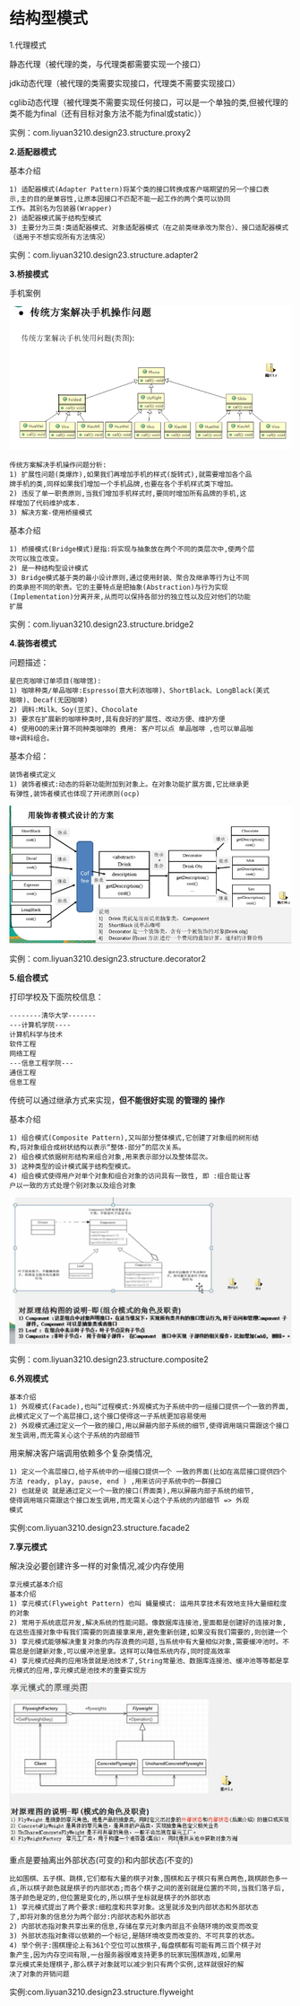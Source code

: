 # 结构型模式

1.代理模式

静态代理（被代理的类，与代理类都需要实现一个接口）

jdk动态代理（被代理的类需要实现接口，代理类不需要实现接口）

cglib动态代理（被代理类不需要实现任何接口，可以是一个单独的类,但被代理的类不能为final（还有目标对象方法不能为final或static））

实例：com.liyuan3210.design23.structure.proxy2



**2.适配器模式**

基本介绍

```
1) 适配器模式(Adapter Pattern)将某个类的接口转换成客户端期望的另一个接口表
示,主的目的是兼容性,让原本因接口不匹配不能一起工作的两个类可以协同
工作。其别名为包装器(Wrapper)
2) 适配器模式属于结构型模式
3) 主要分为三类:类适配器模式、对象适配器模式（在之前类继承改为聚合）、接口适配器模式（适用于不想实现所有方法情况）
```

实例：com.liyuan3210.design23.structure.adapter2

**3.桥接模式**

手机案例

![](img/bridge.png)

```
传统方案解决手机操作问题分析:
1) 扩展性问题(类爆炸),如果我们再增加手机的样式(旋转式),就需要增加各个品
牌手机的类,同样如果我们增加一个手机品牌,也要在各个手机样式类下增加。
2) 违反了单一职责原则,当我们增加手机样式时,要同时增加所有品牌的手机,这
样增加了代码维护成本.
3) 解决方案-使用桥接模式
```

基本介绍

```
1) 桥接模式(Bridge模式)是指:将实现与抽象放在两个不同的类层次中,使两个层
次可以独立改变。
2) 是一种结构型设计模式
3) Bridge模式基于类的最小设计原则,通过使用封装、聚合及继承等行为让不同
的类承担不同的职责。它的主要特点是把抽象(Abstraction)与行为实现
(Implementation)分离开来,从而可以保持各部分的独立性以及应对他们的功能
扩展
```

实例：com.liyuan3210.design23.structure.bridge2

**4.装饰者模式**

问题描述：

```
星巴克咖啡订单项目(咖啡馆):
1) 咖啡种类/单品咖啡:Espresso(意大利浓咖啡)、ShortBlack、LongBlack(美式
咖啡)、Decaf(无因咖啡)
2) 调料:Milk、Soy(豆浆)、Chocolate
3) 要求在扩展新的咖啡种类时,具有良好的扩展性、改动方便、维护方便
4) 使用OO的来计算不同种类咖啡的 费用: 客户可以点 单品咖啡 ,也可以单品咖
啡+调料组合。
```

基本介绍：

```
装饰者模式定义
1) 装饰者模式:动态的将新功能附加到对象上。在对象功能扩展方面,它比继承更
有弹性,装饰者模式也体现了开闭原则(ocp)
```

![](img/decorator.png)

实例：com.liyuan3210.design23.structure.decorator2

**5.组合模式**

打印学校及下面院校信息：

```
--------清华大学-------
---计算机学院----
计算机科学与技术
软件工程
网络工程
---信息工程学院---
通信工程
信息工程
```

传统可以通过继承方式来实现，**但不能很好实现 的管理的 操作**

基本介绍

```
1) 组合模式(Composite Pattern),又叫部分整体模式,它创建了对象组的树形结
构,将对象组合成树状结构以表示“整体-部分”的层次关系。
2) 组合模式依据树形结构来组合对象,用来表示部分以及整体层次。
3) 这种类型的设计模式属于结构型模式。
4) 组合模式使得用户对单个对象和组合对象的访问具有一致性, 即 :组合能让客
户以一致的方式处理个别对象以及组合对象
```

![](img/composite.png)

实例：com.liyuan3210.design23.structure.composite2

**6.外观模式**

```
基本介绍
1) 外观模式(Facade),也叫“过程模式:外观模式为子系统中的一组接口提供一个一致的界面,此模式定义了一个高层接口,这个接口使得这一子系统更加容易使用
2) 外观模式通过定义一个一致的接口,用以屏蔽内部子系统的细节,使得调用端只需跟这个接口发生调用,而无需关心这个子系统的内部细节
```

用来解决客户端调用依赖多个复杂类情况,

```
1) 定义一个高层接口,给子系统中的一组接口提供一个 一致的界面(比如在高层接口提供四个方法 ready, play, pause, end ) ,用来访问子系统中的一群接口
2) 也就是说 就是通过定义一个一致的接口(界面类),用以屏蔽内部子系统的细节,
使得调用端只需跟这个接口发生调用,而无需关心这个子系统的内部细节 => 外观
模式
```

实例:com.liyuan3210.design23.structure.facade2

**7.享元模式**

解决没必要创建许多一样的对象情况,减少内存使用 

```
享元模式基本介绍
基本介绍
1) 享元模式(Flyweight Pattern) 也叫 蝇量模式: 运用共享技术有效地支持大量细粒度的对象
2) 常用于系统底层开发,解决系统的性能问题。像数据库连接池,里面都是创建好的连接对象,在这些连接对象中有我们需要的则直接拿来用,避免重新创建,如果没有我们需要的,则创建一个
3) 享元模式能够解决重复对象的内存浪费的问题,当系统中有大量相似对象,需要缓冲池时。不需总是创建新对象,可以缓冲池里拿。这样可以降低系统内存,同时提高效率
4) 享元模式经典的应用场景就是池技术了,String常量池、数据库连接池、缓冲池等等都是享元模式的应用,享元模式是池技术的重要实现方
```

![](img/facade.png)

重点是要抽离出外部状态(可变的)和内部状态(不变的)

```
比如围棋、五子棋、跳棋,它们都有大量的棋子对象,围棋和五子棋只有黑白两色,跳棋颜色多一
点,所以棋子颜色就是棋子的内部状态;而各个棋子之间的差别就是位置的不同,当我们落子后,
落子颜色是定的,但位置是变化的,所以棋子坐标就是棋子的外部状态
1) 享元模式提出了两个要求:细粒度和共享对象。这里就涉及到内部状态和外部状态
了,即将对象的信息分为两个部分:内部状态和外部状态
2) 内部状态指对象共享出来的信息,存储在享元对象内部且不会随环境的改变而改变
3) 外部状态指对象得以依赖的一个标记,是随环境改变而改变的、不可共享的状态。
4) 举个例子:围棋理论上有361个空位可以放棋子,每盘棋都有可能有两三百个棋子对
象产生,因为内存空间有限,一台服务器很难支持更多的玩家玩围棋游戏,如果用
享元模式来处理棋子,那么棋子对象就可以减少到只有两个实例,这样就很好的解
决了对象的开销问题
```

实例:com.liyuan3210.design23.structure.flyweight

